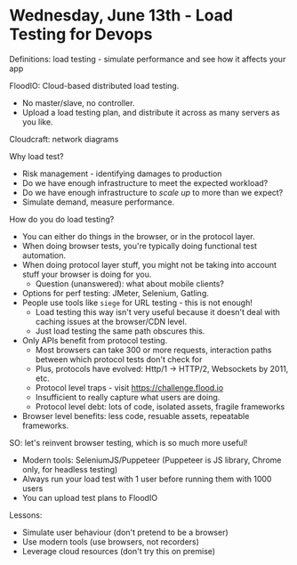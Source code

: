 # Wednesday, June 13th - Load Testing for Devops

Definitions: load testing - simulate performance and see how it affects your app

FloodIO: Cloud-based distributed load testing. 
  - No master/slave, no controller.
  - Upload a load testing plan, and distribute it across as many servers as you like.

Cloudcraft: network diagrams

Why load test?
  - Risk management - identifying damages to production
  - Do we have enough infrastructure to meet the expected workload?
  - Do we have enough infrastructure to _scale up_ to more than we expect?
  - Simulate demand, measure performance.

How do you do load testing?
  - You can either do things in the browser, or in the protocol layer.
  - When doing browser tests, you're typically doing functional test automation.
  - When doing protocol layer stuff, you might not be taking into account stuff your browser is doing for you.
    - Question (unanswered): what about mobile clients?
  - Options for perf testing: JMeter, Selenium, Gatling.
  - People use tools like `siege` for URL testing - this is not enough!
    - Load testing this way isn't very useful because it doesn't deal with caching issues at the browser/CDN level.
    - Just load testing the same path obscures this.
  - Only APIs benefit from protocol testing. 
    - Most browsers can take 300 or more requests, interaction paths between which protocol tests don't check for
    - Plus, protocols have evolved: Http/1 -> HTTP/2, Websockets by 2011, etc.
    - Protocol level traps - visit https://challenge.flood.io
    - Insufficient to really capture what users are doing.
    - Protocol level debt: lots of code, isolated assets, fragile frameworks
  - Browser level benefits: less code, resuable assets, repeatable frameworks.

  SO: let's reinvent browser testing, which is so much more useful!

  - Modern tools: SeleniumJS/Puppeteer (Puppeteer is JS library, Chrome only, for headless testing)
  - Always run your load test with 1 user before running them with 1000 users
  - You can upload test plans to FloodIO

Lessons:
  - Simulate user behaviour (don't pretend to be a browser)
  - Use modern tools (use browsers, not recorders)
  - Leverage cloud resources (don't try this on premise)


